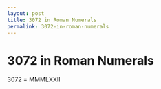 ```yaml
---
layout: post
title: 3072 in Roman Numerals
permalink: 3072-in-roman-numerals
---
```


# 3072 in Roman Numerals

3072 = MMMLXXII
